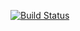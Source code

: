 
[![Build Status](https://dev.azure.com/adekunleajike/UdemyDevProject/_apis/build/status%2Fajike112.GitApp%20(1)?branchName=master)](https://dev.azure.com/adekunleajike/UdemyDevProject/_build/latest?definitionId=20&branchName=master)
